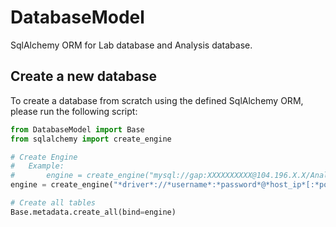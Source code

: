 # DatabaseModel

SqlAlchemy ORM for Lab database and Analysis database.

## Create a new database

To create a database from scratch using the defined SqlAlchemy ORM, please run the following script:

```python
from DatabaseModel import Base
from sqlalchemy import create_engine

# Create Engine
#   Example:
#       engine = create_engine("mysql://gap:XXXXXXXXXX@104.196.X.X/AnalysisDB")
engine = create_engine("*driver*://*username*:*password*@*host_ip*[:*port*]/*Database*")

# Create all tables
Base.metadata.create_all(bind=engine)
```